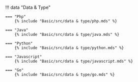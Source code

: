 !!! data "Data & Type"

    === "Php"
        {% include "Basic/src/data & type/php.mds" %}

    === "Java"
        {% include "Basic/src/data & type/java.mds" %}

    === "Python"
        {% include "Basic/src/data & type/python.mds" %}

    === "Javascript"
        {% include "Basic/src/data & type/javascript.mds" %}

    === "Go"
        {% include "Basic/src/data & type/go.mds" %}
